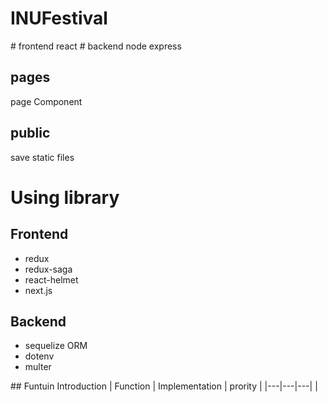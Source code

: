 # INUFestival
</hr>
# frontend
react
# backend
node express

## pages
page Component

## public
save static files

</hr>

# Using library
## Frontend
- redux
- redux-saga
- react-helmet
- next.js
## Backend
- sequelize ORM
- dotenv
- multer
</hr>
## Funtuin Introduction
| Function | Implementation | prority |
|---|---|---|
|


